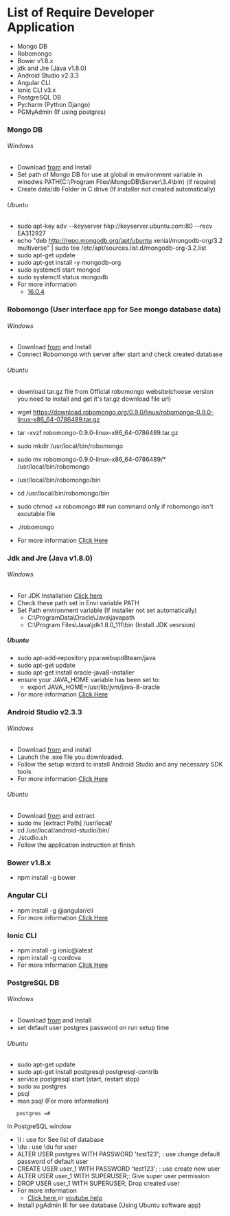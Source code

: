 # List of Require Developer Application

 * Mongo DB
 * Robomongo
 * Bower v1.8.x
 * jdk and Jre (Java v1.8.0)
 * Android Studio v2.3.3
 * Angular CLI
 * Ionic CLI v3.x
 * PostgreSQL DB
 * Pycharm (Python Django)
 * PGMyAdmin (If using postgres)
### Mongo DB

###### Windows
   *  Download [from](https://www.mongodb.com/download-center?jmp=nav#atlas) and Install
   *  Set path of Mongo DB for use at global in environment variable in winodws PATH(C:\Program Files\MongoDB\Server\3.4\bin) (if require)
   *  Create data/db Folder in C drive (If installer not created automatically)
    
###### Ubuntu
   *  sudo apt-key adv --keyserver hkp://keyserver.ubuntu.com:80 --recv EA312927
   *  echo "deb http://repo.mongodb.org/apt/ubuntu xenial/mongodb-org/3.2 multiverse" | sudo tee /etc/apt/sources.list.d/mongodb-org-3.2.list
   *  sudo apt-get update
   *  sudo apt-get install -y mongodb-org
   *  sudo systemctl start mongod
   *  sudo systemctl status mongodb
   *  For more information 
      * [16.0.4](https://www.digitalocean.com/community/tutorials/how-to-install-mongodb-on-ubuntu-16-04)


### Robomongo (User interface app for See mongo database data)

###### Windows
   *  Download [from](https://robomongo.org/download) and Install
   *  Connect Robomongo with server after start and check created database

###### Ubuntu
   *  download tar.gz file from Official robomongo website(choose version you need to install and get it's tar.gz download file url)

   *  wget https://download.robomongo.org/0.9.0/linux/robomongo-0.9.0-linux-x86_64-0786489.tar.gz
   *  tar -xvzf robomongo-0.9.0-linux-x86_64-0786489.tar.gz
   *  sudo mkdir /usr/local/bin/robomongo
   *  sudo mv  robomongo-0.9.0-linux-x86_64-0786489/* /usr/local/bin/robomongo
   *  /usr/local/bin/robomongo/bin
   *  cd /usr/local/bin/robomongo/bin
   *  sudo chmod +x robomongo ## run command only if robomongo isn't excutable file
   *  ./robomongo
   *  For more information 
      [Click Here](https://askubuntu.com/questions/739297/how-to-install-robomongo-on-ubuntu/781793)

###  Jdk and Jre (Java v1.8.0)

###### Windows
   *  For JDK Installation [Click here](https://www3.ntu.edu.sg/home/ehchua/programming/howto/JDK_Howto.html)
   *  Check these path set in Envi variable PATH
   *  Set Path environment variable (If installer not set automatically)
         *  C:\ProgramData\Oracle\Java\javapath
         *  C:\Program Files\Java\jdk1.8.0_111\bin (Install JDK vesrsion)

##### Ubuntu
   *  sudo apt-add-repository ppa:webupd8team/java
   *  sudo apt-get update
   *  sudo apt-get install oracle-java8-installer
   *  ensure your JAVA_HOME variable has been set to:
      *  export JAVA_HOME=/usr/lib/jvm/java-8-oracle
   *  For more information 
      [Click Here](https://www.youtube.com/watch?v=VrOhA-I3aFs)


### Android Studio v2.3.3

###### Windows
   *  Download [from](https://developer.android.com/studio/index.html/) and install
   *  Launch the .exe file you downloaded.
   *  Follow the setup wizard to install Android Studio and any necessary SDK tools.
   *  For more information 
      [Click Here](https://developer.android.com/studio/install.html)

###### Ubuntu
   *  Download [from](https://developer.android.com/studio/index.html/) and extract
   *  sudo mv [extract Path] /usr/local/
   *  cd /usr/local/android-studio/bin/
   *  ./studio.sh
   *  Follow the application instruction at finish
        

###  Bower v1.8.x
   *  npm install -g bower


###  Angular CLI
   *  npm install -g @angular/cli
   *  For more information 
      [Click Here](https://github.com/angular/angular-cli)


###  Ionic CLI
   *  npm install -g ionic@latest
   *  npm install -g cordova
   *  For more information 
      [Click Here](https://ionicframework.com/docs/cli/)        

###  PostgreSQL DB

###### Windows
   *  Download [from](https://www.postgresql.org/download/windows/) and Install
   *  set default user postgres password on run setup time

###### Ubuntu
*  sudo apt-get update
*  sudo apt-get install postgresql postgresql-contrib
*  service postgresql start (start, restart stop)
*  sudo su postgres
*  psql
*  man psql (For more information)
```
   postgres =#
```

In PostgreSQL window
*  \l :  use for See list of database 
*  \du   :  use   \du for user
*  ALTER USER postgres WITH PASSWORD 'test123'; : use change default password of default user
*  CREATE USER user_1 WITH PASSWORD 'test123';  : use create new user
*  ALTER USER user_1 WITH SUPERUSER;: Give super user permission
*  DROP USER user_1 WITH SUPERUSER; Drop created user
*  For more information 
   *  [Click here ](https://www.digitalocean.com/community/tutorials/how-to-install-and-use-postgresql-on-ubuntu-16-04) or [youtube help](https://www.youtube.com/watch?v=-LwI4HMR_Eg)
* Install pgAdmin III for see database (Using Ubuntu software app)   